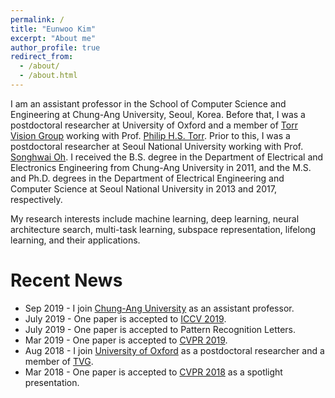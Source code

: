 ```yaml
---
permalink: /
title: "Eunwoo Kim"
excerpt: "About me"
author_profile: true
redirect_from: 
  - /about/
  - /about.html
---
```


I am an assistant professor in the School of Computer Science and Engineering at Chung-Ang University, Seoul, Korea. Before that, I was a postdoctoral researcher at University of Oxford and a member of [Torr Vision Group](http://www.robots.ox.ac.uk/~tvg/) working with Prof. [Philip H.S. Torr](http://www.robots.ox.ac.uk/~phst/). Prior to this, I was a postdoctoral researcher at Seoul National University working with Prof. [Songhwai Oh](http://rllab.snu.ac.kr/people/songhwai-oh). I received the B.S. degree in the Department of Electrical and Electronics Engineering from Chung-Ang University in 2011, and the M.S. and Ph.D. degrees in the Department of Electrical Engineering and Computer Science at Seoul National University in 2013 and 2017, respectively. 

My research interests include machine learning, deep learning, neural architecture search, multi-task learning, subspace representation, lifelong learning, and their applications.

Recent News
======
- Sep 2019  - I join [Chung-Ang University](https://neweng.cau.ac.kr/index.do) as an assistant professor.
- July 2019 - One paper is accepted to [ICCV 2019](http://iccv2019.thecvf.com/).
- July 2019 - One paper is accepted to Pattern Recognition Letters.
- Mar 2019 - One paper is accepted to [CVPR 2019](http://cvpr2019.thecvf.com/).
- Aug 2018  - I join [University of Oxford](http://www.ox.ac.uk/) as a postdoctoral researcher and a member of [TVG](http://www.robots.ox.ac.uk/~tvg/).
- Mar 2018 - One paper is accepted to [CVPR 2018](http://cvpr2018.thecvf.com/) as a spotlight presentation.
